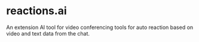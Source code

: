 # reactions.ai
An extension AI tool for video conferencing tools for auto reaction based on video and text data from the chat.
